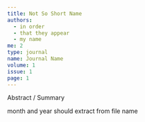 ```yaml
---
title: Not So Short Name
authors:
  - in order
  - that they appear
  - my name
me: 2
type: journal
name: Journal Name
volume: 1
issue: 1
page: 1
---
```

Abstract / Summary

month and year should extract from file name
